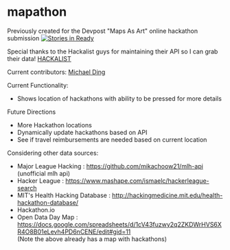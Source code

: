 # mapathon
Previously created for the Devpost "Maps As Art" online hackathon submission
[![Stories in Ready](https://badge.waffle.io/mding5692/mapathon.png?label=ready&title=Ready)](http://waffle.io/mding5692/mapathon)

Special thanks to the Hackalist guys for maintaining their API so I can grab their data!
<a href="http://www.hackalist.org/">HACKALIST</a>

Current contributors:
<a href="https://www.github.com/mding5692">Michael Ding</a>

Current Functionality:
- Shows location of hackathons with ability to be pressed for more details

Future Directions
- More Hackathon locations
- Dynamically update hackathons based on API
- See if travel reimbursements are needed based on current location

Considering other data sources:

  - Major League Hacking : https://github.com/mikachoow21/mlh-api   (unofficial mlh api)
  - Hacker League : https://www.mashape.com/ismaelc/hackerleague-search 
  - MIT's Health Hacking Database : http://hackingmedicine.mit.edu/health-hackathon-database/
  - Hackathon.io
  - Open Data Day Map : https://docs.google.com/spreadsheets/d/1cV43fuzwy2q2ZKDWrHVS6XR4O8B01eLevh4PD6nCENE/edit#gid=11
  <br>  (Note the above already has a map with hackathons)


